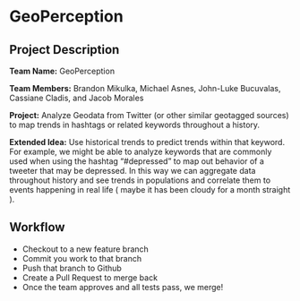 # GeoPerception

## Project Description
**Team Name:** GeoPerception

**Team Members:**
    Brandon Mikulka,
    Michael Asnes,
    John-Luke Bucuvalas,
    Cassiane Cladis, and
    Jacob Morales

**Project:** Analyze Geodata from Twitter (or other similar geotagged sources) to map trends in hashtags or related keywords throughout a history.

**Extended Idea:** Use historical trends to predict trends within that keyword. For example, we might be able to analyze keywords that are commonly used when using the hashtag “#depressed” to map out behavior of a tweeter that may be depressed. In this way we can aggregate data throughout history and see trends in populations and correlate them to events happening in real life ( maybe it has been cloudy for a month straight ).

## Workflow

* Checkout to a new feature branch
* Commit you work to that branch
* Push that branch to Github
* Create a Pull Request to merge back
* Once the team approves and all tests pass, we merge!


